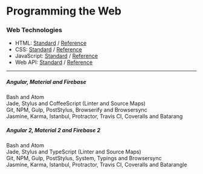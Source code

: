# Programming the Web

### Web Technologies
* HTML: [Standard](https://www.w3.org/TR/html51/) / [Reference](https://developer.mozilla.org/en-US/docs/Web/HTML/Reference)
* CSS: [Standard](https://www.w3.org/Style/CSS/current-work) / [Reference](https://developer.mozilla.org/en-US/docs/Web/CSS/Reference)
* JavaScript: [Standard](http://www.ecma-international.org/ecma-262/6.0/) / [Reference](https://developer.mozilla.org/en-US/docs/Web/JavaScript/Reference)
* Web API: [Standard](https://www.w3.org/TR/#tr_Javascript_APIs) / [Reference](https://github.com/Shyam-Chen/Web-Cheat-Sheet/blob/master/Web-API-Reference.md)

***

##### Angular, Material and Firebase
Bash and Atom<br>
Jade, Stylus and CoffeeScript (Linter and Source Maps)<br>
Git, NPM, Gulp, PostStylus, Browserify and Browsersync<br>
Jasmine, Karma, Istanbul, Protractor, Travis CI, Coveralls and Batarang

##### Angular 2, Material 2 and Firebase 2
Bash and Atom<br>
Jade, Stylus and TypeScript (Linter and Source Maps)<br>
Git, NPM, Gulp, PostStylus, System, Typings and Browsersync<br>
Jasmine, Karma, Istanbul, Protractor, Travis CI, Coveralls and Batarangle
